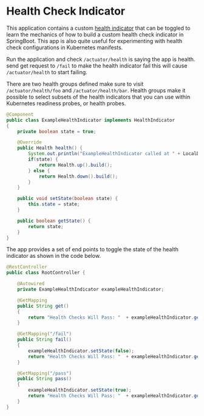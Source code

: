 # Health Check Indicator

This application contains a custom 
[health indicator](https://docs.spring.io/spring-boot/docs/current/reference/htmlsingle/#production-ready-health) 
that can be toggled to learn the mechanics of how to build a custom health check indicator in 
SpringBoot. This app is also quite useful for experimenting with health check configurations 
in Kubernetes manifests. 

Run the application and check `/actuator/health` is saying the app is health. 
send get request to `/fail` to make the health indicator fail this will cause 
`/actuator/health` to start failing.

There are two health groups defined make sure to visit `/actuator/health/foo` 
and `/actuator/health/bar`. Health groups make it possible to select subsets of the health 
indicators that you can use within Kubernetes readiness probes, or health probes.

```java
@Component
public class ExampleHealthIndicator implements HealthIndicator
{
    private boolean state = true;

    @Override
    public Health health() {
        System.out.println("ExampleHealthIndicator called at " + LocalDateTime.now() + " state=" + state);
        if(state) {
            return Health.up().build();
        } else {
            return Health.down().build();
        }
    }

    public void setState(boolean state) {
        this.state = state;
    }

    public boolean getState() {
        return state;
    }
}
```

The app provides a set of end points to toggle the state of the health indicator as shown in the code below.

```java
@RestController
public class RootController {

    @Autowired
    private ExampleHealthIndicator exampleHealthIndicator;

    @GetMapping
    public String get()
    {
        return "Health Checks Will Pass: "  + exampleHealthIndicator.getState();
    }

    @GetMapping("/fail")
    public String fail()
    {
        exampleHealthIndicator.setState(false);
        return "Health Checks Will Pass: "  + exampleHealthIndicator.getState();
    }

    @GetMapping("/pass")
    public String pass()
    {
        exampleHealthIndicator.setState(true);
        return "Health Checks Will Pass: "  + exampleHealthIndicator.getState();
    }
}
```

